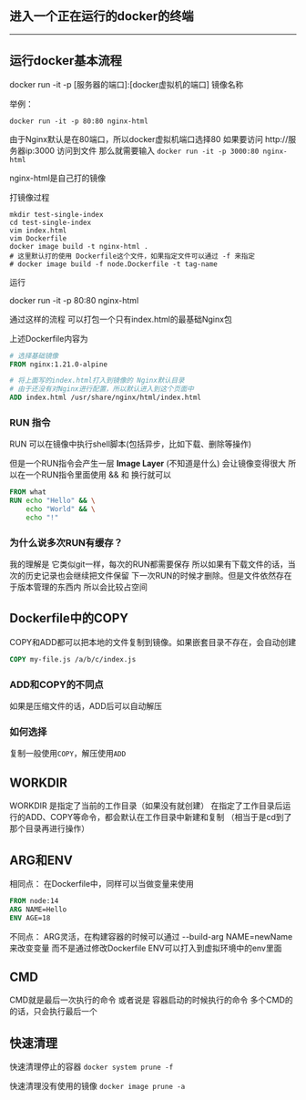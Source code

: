 ## 进入一个正在运行的docker的终端

----

## 运行docker基本流程
docker run -it -p [服务器的端口]:[docker虚拟机的端口] 镜像名称

举例：

`docker run -it -p 80:80 nginx-html`

由于Nginx默认是在80端口，所以docker虚拟机端口选择80
如果要访问 http://服务器ip:3000 访问到文件
那么就需要输入 `docker run -it -p 3000:80 nginx-html`


nginx-html是自己打的镜像

打镜像过程
```shell
mkdir test-single-index
cd test-single-index
vim index.html
vim Dockerfile
docker image build -t nginx-html .
# 这里默认打的使用 Dockerfile这个文件，如果指定文件可以通过 -f 来指定
# docker image build -f node.Dockerfile -t tag-name
```


运行

docker run -it -p 80:80 nginx-html

通过这样的流程 可以打包一个只有index.html的最基础Nginx包

上述Dockerfile内容为

```Dockerfile
# 选择基础镜像
FROM nginx:1.21.0-alpine

# 将上面写的index.html打入到镜像的 Nginx默认目录
# 由于还没有对Nginx进行配置，所以默认进入到这个页面中
ADD index.html /usr/share/nginx/html/index.html
```


### RUN 指令

RUN 可以在镜像中执行shell脚本(包括异步，比如下载、删除等操作)

但是一个RUN指令会产生一层 **Image Layer** (不知道是什么) 会让镜像变得很大
所以在一个RUN指令里面使用 && 和 换行就可以
```Dockerfile
FROM what
RUN echo "Hello" && \
    echo "World" && \
    echo "!"
```

### 为什么说多次RUN有缓存？
我的理解是 它类似git一样，每次的RUN都需要保存
所以如果有下载文件的话，当次的历史记录也会继续把文件保留
下一次RUN的时候才删除。但是文件依然存在于版本管理的东西内
所以会比较占空间

## Dockerfile中的COPY
COPY和ADD都可以把本地的文件复制到镜像。如果嵌套目录不存在，会自动创建


```Dockerfile
COPY my-file.js /a/b/c/index.js
```


### ADD和COPY的不同点
如果是压缩文件的话，ADD后可以自动解压


### 如何选择

复制一般使用`COPY`，解压使用`ADD`

## WORKDIR
WORKDIR 是指定了当前的工作目录（如果没有就创建）
在指定了工作目录后运行的ADD、COPY等命令，都会默认在工作目录中新建和复制
（相当于是cd到了那个目录再进行操作）


## ARG和ENV

相同点：
在Dockerfile中，同样可以当做变量来使用
```Dockerfile
FROM node:14
ARG NAME=Hello
ENV AGE=18
```

不同点：
ARG灵活，在构建容器的时候可以通过 --build-arg NAME=newName 来改变变量
而不是通过修改Dockerfile
ENV可以打入到虚拟环境中的env里面


## CMD
CMD就是最后一次执行的命令
或者说是 容器启动的时候执行的命令
多个CMD的的话，只会执行最后一个



## 快速清理

快速清理停止的容器
`docker system prune -f`

快速清理没有使用的镜像
`docker image prune -a`

